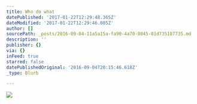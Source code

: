 ```yaml
---
title: Who do what
datePublished: '2017-01-22T12:29:48.365Z'
dateModified: '2017-01-22T12:29:46.005Z'
author: []
sourcePath: _posts/2016-09-04-11a5a15a-fa90-4a70-8045-01d735187735.md
description: ''
publisher: {}
via: {}
inFeed: true
starred: false
datePublishedOriginal: '2016-09-04T20:15:46.618Z'
_type: Blurb

---
```

![](https://the-grid-user-content.s3-us-west-2.amazonaws.com/97e751ae-11fa-4bbb-a77d-00e156a999b5.jpg)